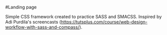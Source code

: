 #Landing page

Simple CSS framework created to practice SASS and SMACSS. Inspired by Adi Purdila's screencasts (https://tutsplus.com/course/web-design-workflow-with-sass-and-compass/).
